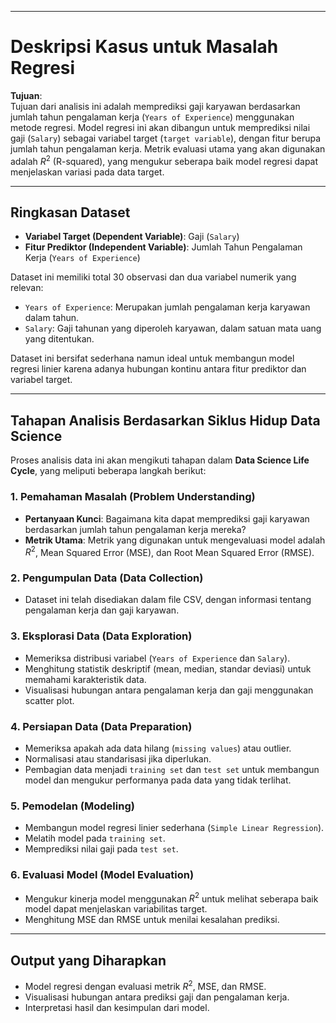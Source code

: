 
---

# Deskripsi Kasus untuk Masalah Regresi

**Tujuan**:  
Tujuan dari analisis ini adalah memprediksi gaji karyawan berdasarkan jumlah tahun pengalaman kerja (`Years of Experience`) menggunakan metode regresi. Model regresi ini akan dibangun untuk memprediksi nilai gaji (`Salary`) sebagai variabel target (`target variable`), dengan fitur berupa jumlah tahun pengalaman kerja. Metrik evaluasi utama yang akan digunakan adalah $R^2$ (R-squared), yang mengukur seberapa baik model regresi dapat menjelaskan variasi pada data target.

---

## Ringkasan Dataset

- **Variabel Target (Dependent Variable)**: Gaji (`Salary`)
- **Fitur Prediktor (Independent Variable)**: Jumlah Tahun Pengalaman Kerja (`Years of Experience`)

Dataset ini memiliki total 30 observasi dan dua variabel numerik yang relevan: 
- `Years of Experience`: Merupakan jumlah pengalaman kerja karyawan dalam tahun.
- `Salary`: Gaji tahunan yang diperoleh karyawan, dalam satuan mata uang yang ditentukan.

Dataset ini bersifat sederhana namun ideal untuk membangun model regresi linier karena adanya hubungan kontinu antara fitur prediktor dan variabel target.

---

## Tahapan Analisis Berdasarkan Siklus Hidup Data Science

Proses analisis data ini akan mengikuti tahapan dalam **Data Science Life Cycle**, yang meliputi beberapa langkah berikut:

### 1. Pemahaman Masalah (Problem Understanding)
   - **Pertanyaan Kunci**: Bagaimana kita dapat memprediksi gaji karyawan berdasarkan jumlah tahun pengalaman kerja mereka?
   - **Metrik Utama**: Metrik yang digunakan untuk mengevaluasi model adalah $R^2$, Mean Squared Error (MSE), dan Root Mean Squared Error (RMSE).

### 2. Pengumpulan Data (Data Collection)
   - Dataset ini telah disediakan dalam file CSV, dengan informasi tentang pengalaman kerja dan gaji karyawan. 

### 3. Eksplorasi Data (Data Exploration)
   - Memeriksa distribusi variabel (`Years of Experience` dan `Salary`).
   - Menghitung statistik deskriptif (mean, median, standar deviasi) untuk memahami karakteristik data.
   - Visualisasi hubungan antara pengalaman kerja dan gaji menggunakan scatter plot.

### 4. Persiapan Data (Data Preparation)
   - Memeriksa apakah ada data hilang (`missing values`) atau outlier.
   - Normalisasi atau standarisasi jika diperlukan.
   - Pembagian data menjadi `training set` dan `test set` untuk membangun model dan mengukur performanya pada data yang tidak terlihat.

### 5. Pemodelan (Modeling)
   - Membangun model regresi linier sederhana (`Simple Linear Regression`).
   - Melatih model pada `training set`.
   - Memprediksi nilai gaji pada `test set`.

### 6. Evaluasi Model (Model Evaluation)
   - Mengukur kinerja model menggunakan $R^2$ untuk melihat seberapa baik model dapat menjelaskan variabilitas target.
   - Menghitung MSE dan RMSE untuk menilai kesalahan prediksi.


---

## Output yang Diharapkan
- Model regresi dengan evaluasi metrik $R^2$, MSE, dan RMSE.
- Visualisasi hubungan antara prediksi gaji dan pengalaman kerja.
- Interpretasi hasil dan kesimpulan dari model.

